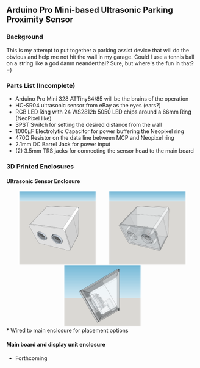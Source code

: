 ## Arduino Pro Mini-based Ultrasonic Parking Proximity Sensor ##

### Background ###
This is my attempt to put together a parking assist device that will do the obvious and help me not hit the wall in my garage. Could I use a tennis ball on a string like a god damn neanderthal? Sure, but where's the fun in that? =)

### Parts List (Incomplete) ###
* Arduino Pro Mini 328 ~~ATTiny84/85~~ will be the brains of the operation
* HC-SR04 ultrasonic sensor from eBay as the eyes (ears?)
* RGB LED Ring with 24 WS2812b 5050 LED chips around a 66mm Ring (NeoPixel like)
* SPST Switch for setting the desired distance from the wall
* 1000µF Electrolytic Capacitor for power buffering the Neopixel ring
* 470Ω Resistor on the data line between MCP and Neopixel ring
* 2.1mm DC Barrel Jack for power input
* (2) 3.5mm TRS jacks for connecting the sensor head to the main board


### 3D Printed Enclosures
#### Ultrasonic Sensor Enclosure
<div style='text-align:center'>
<a href="/hardware/mounting/renders/transducer_housing_solid_export.png?raw=true"><img src="/hardware/mounting/renders/transducer_housing_solid_export.png" alt="Solid View" width="200"></a>&nbsp;&nbsp;&nbsp;&nbsp;&nbsp;&nbsp;&nbsp;&nbsp;
<a href="/hardware/mounting/renders/transducer_housing_xray_export.png?raw=true"><img src="/hardware/mounting/renders/transducer_housing_xray_export.png" alt="X-Ray View" width="200"></a>
</div>
<div style='text-align:center'>
<a href="/hardware/mounting/renders/transducer_housing_cutaway_export.png?raw=true"><img src="/hardware/mounting/renders/transducer_housing_cutaway_export.png" alt="X-Ray View" width="200"></a>
</div>
* Wired to main enclosure for placement options

#### Main board and display unit enclosure
* Forthcoming
